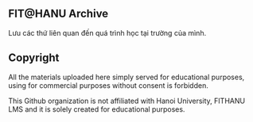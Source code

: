 ## FIT@HANU Archive

Lưu các thứ liên quan đến quá trình học tại trường của mình.

## Copyright
All the materials uploaded here simply served for educational purposes, using for commercial purposes without consent is forbidden.

This Github organization is not affiliated with Hanoi University, FITHANU LMS and it is solely created for educational purposes.
